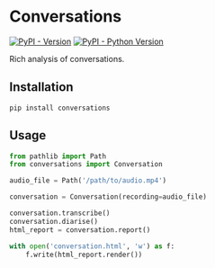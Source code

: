 # Conversations

[![PyPI - Version](https://img.shields.io/pypi/v/conversations.svg)](https://pypi.org/project/conversations)
[![PyPI - Python Version](https://img.shields.io/pypi/pyversions/conversations.svg)](https://pypi.org/project/conversations)


Rich analysis of conversations.

## Installation

```console
pip install conversations
```


## Usage

```python
from pathlib import Path
from conversations import Conversation

audio_file = Path('/path/to/audio.mp4')

conversation = Conversation(recording=audio_file)

conversation.transcribe()
conversation.diarise()
html_report = conversation.report()

with open('conversation.html', 'w') as f:
    f.write(html_report.render())
```



